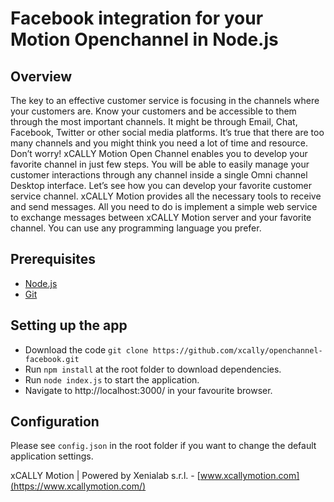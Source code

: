 # Facebook integration for your Motion Openchannel in Node.js

## Overview

The key to an effective customer service is focusing in the channels where your customers are. Know your customers and be accessible to them through the most important channels. It might be through Email, Chat, Facebook, Twitter or other social media platforms. It’s true that there are too many channels and you might think you need a lot of time and resource. Don’t worry! xCALLY Motion Open Channel enables you to develop your favorite channel in just few steps. You will be able to easily manage your customer interactions through any channel inside a single Omni channel Desktop interface. Let’s see how you can develop your favorite customer service channel.
xCALLY Motion provides all the necessary tools to receive and send messages. All you need to do is implement a simple web service to exchange messages between xCALLY Motion server and your favorite channel. You can use any programming language you prefer.

## Prerequisites

  * [Node.js](http://nodejs.org/)
  * [Git](http://git-scm.com/)


## Setting up the app
  * Download the code `git clone https://github.com/xcally/openchannel-facebook.git`
  * Run `npm install` at the root folder to download dependencies.
  * Run `node index.js` to start the application.
  * Navigate to http://localhost:3000/ in your favourite browser.

## Configuration

Please see `config.json` in the root folder if you want to change the default application settings.

xCALLY Motion | Powered by Xenialab s.r.l. - [www.xcallymotion.com](https://www.xcallymotion.com/)
